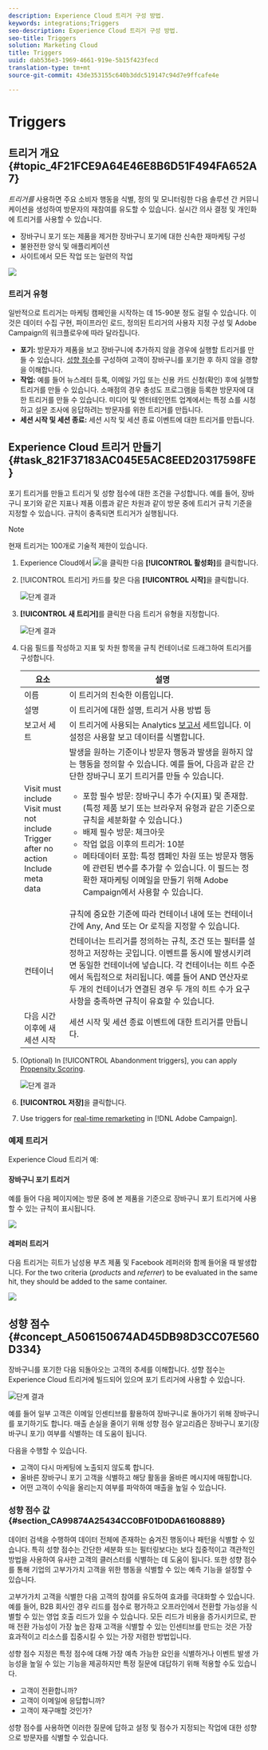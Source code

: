 ```yaml
---
description: Experience Cloud 트리거 구성 방법.
keywords: integrations;Triggers
seo-description: Experience Cloud 트리거 구성 방법.
seo-title: Triggers
solution: Marketing Cloud
title: Triggers
uuid: dab536e3-1969-4661-919e-5b15f423fecd
translation-type: tm+mt
source-git-commit: 43de353155c640b3ddc519147c94d7e9ffcafe4e

---
```



# Triggers

## 트리거 개요 {#topic_4F21FCE9A64E46E8B6D51F494FA652A7}

*트리거를* 사용하면 주요 소비자 행동을 식별, 정의 및 모니터링한 다음 솔루션 간 커뮤니케이션을 생성하여 방문자의 재참여를 유도할 수 있습니다. 실시간 의사 결정 및 개인화에 트리거를 사용할 수 있습니다.

* 장바구니 포기 또는 제품을 제거한 장바구니 포기에 대한 신속한 재마케팅 구성
* 불완전한 양식 및 애플리케이션
* 사이트에서 모든 작업 또는 일련의 작업

![](assets/trigger-abandonment-2.png)

### 트리거 유형

일반적으로 트리거는 마케팅 캠페인을 시작하는 데 15-90분 정도 걸릴 수 있습니다. 이것은 데이터 수집 구현, 파이프라인 로드, 정의된 트리거의 사용자 지정 구성 및 Adobe Campaign의 워크플로우에 따라 달라집니다.

* **포기:** 방문자가 제품을 보고 장바구니에 추가하지 않을 경우에 실행할 트리거를 만들 수 있습니다. [성향 점수](../activation/triggers.md#concept_A506150674AD45DB98D3CC07E560D334)를 구성하여 고객이 장바구니를 포기한 후 하지 않을 경향을 이해합니다.
* **작업:** 예를 들어 뉴스레터 등록, 이메일 가입 또는 신용 카드 신청(확인) 후에 실행할 트리거를 만들 수 있습니다. 소매점의 경우 충성도 프로그램을 등록한 방문자에 대한 트리거를 만들 수 있습니다. 미디어 및 엔터테인먼트 업계에서는 특정 쇼를 시청하고 설문 조사에 응답하려는 방문자를 위한 트리거를 만듭니다.
* **세션 시작 및 세션 종료:** 세션 시작 및 세션 종료 이벤트에 대한 트리거를 만듭니다.

## Experience Cloud 트리거 만들기 {#task_821F37183AC045E5AC8EED20317598FE}

포기 트리거를 만들고 트리거 및 성향 점수에 대한 조건을 구성합니다. 예를 들어, 장바구니 포기와 같은 지표나 제품 이름과 같은 차원과 같이 방문 중에 트리거 규칙 기준을 지정할 수 있습니다. 규칙이 충족되면 트리거가 실행됩니다.

>[!NOTE]
>
>현재 트리거는 100개로 기술적 제한이 있습니다.

1. Experience Cloud에서 ![](assets/menu-icon.png)을 클릭한 다음 **[!UICONTROL 활성화]**&#x200B;를 클릭합니다.
1. [!UICONTROL 트리거] 카드를 찾은 다음 **[!UICONTROL 시작]**&#x200B;을 클릭합니다.

   ![단계 결과](assets/activation-triggers.png)

1. **[!UICONTROL 새 트리거]**&#x200B;를 클릭한 다음 트리거 유형을 지정합니다.

   ![단계 결과](assets/add-trigger.png)

1. 다음 필드를 작성하고 지표 및 차원 항목을 규칙 컨테이너로 드래그하여 트리거를 구성합니다. 

   | 요소 | 설명 |
   |--- |--- |
   | 이름 | 이 트리거의 친숙한 이름입니다. |
   | 설명 | 이 트리거에 대한 설명, 트리거 사용 방법 등 |
   | 보고서 세트 | 이 트리거에 사용되는 Analytics [보고서](https://docs.adobe.com/content/help/en/analytics/implementation/analytics-basics/ref-reports-report-suites.html) 세트입니다. 이 설정은 사용할 보고 데이터를 식별합니다. |
   | Visit must include<br>Visit must not include<br>Trigger after no action<br>Include meta data | 발생을 원하는 기준이나 방문자 행동과 발생을 원하지 않는 행동을 정의할 수 있습니다.  예를 들어, 다음과 같은 간단한 장바구니 포기 트리거를 만들 수 있습니다.<ul><li>포함 필수 방문: 장바구니 추가 수(지표) 및 존재함. (특정 제품 보기 또는 브라우저 유형과 같은 기준으로 규칙을 세분화할 수 있습니다.)</li><li>배제 필수 방문: 체크아웃</li><li>작업 없음 이후의 트리거: 10분</li><li>메타데이터 포함: 특정 캠페인 차원 또는 방문자 행동에 관련된 변수를 추가할 수 있습니다. 이 필드는 정확한 재마케팅 이메일을 만들기 위해 Adobe Campaign에서 사용할 수 있습니다.</li></ul><br>규칙에 중요한 기준에 따라 컨테이너 내에 또는 컨테이너 간에 Any, And 또는 Or 로직을 지정할 수 있습니다. |
   | 컨테이너 | 컨테이너는 트리거를 정의하는 규칙, 조건 또는 필터를 설정하고 저장하는 곳입니다. 이벤트를 동시에 발생시키려면 동일한 컨테이너에 넣습니다. 각 컨테이너는 히트 수준에서 독립적으로 처리됩니다.  예를 들어 AND 연산자로 두 개의 컨테이너가 연결된 경우 두 개의 히트 수가 요구 사항을 충족하면 규칙이 유효할 수 있습니다. |
   | 다음 시간 이후에 새 세션 시작 | 세션 시작 및 세션 종료 이벤트에 대한 트리거를 만듭니다. |

1. (Optional) In [!UICONTROL Abandonment triggers], you can apply [Propensity Scoring](../activation/triggers.md#concept_A506150674AD45DB98D3CC07E560D334).

   ![단계 결과](assets/propensity-scoring.png)

1. **[!UICONTROL 저장]**&#x200B;을 클릭합니다.
1. Use triggers for [real-time remarketing](https://docs.campaign.adobe.com/doc/standard/en/EMA_Transactional_messaging_Marketing_Cloud_Triggers.html) in [!DNL Adobe Campaign].

### 예제 트리거

Experience Cloud 트리거 예:

#### 장바구니 포기 트리거

예를 들어 다음 페이지에는 방문 중에 본 제품을 기준으로 장바구니 포기 트리거에 사용할 수 있는 규칙이 표시됩니다.

![](assets/abandonment-trigger.png)

#### 레퍼러 트리거

다음 트리거는 히트가 남성용 부츠 제품 및 Facebook 레퍼러와 함께 들어올 때 발생합니다. For the two criteria (*products* and *referrer*) to be evaluated in the same hit, they should be added to the same container.

![](assets/fb-boots-promo.png)

## 성향 점수 {#concept_A506150674AD45DB98D3CC07E560D334}

장바구니를 포기한 다음 되돌아오는 고객의 추세를 이해합니다. 성향 점수는 Experience Cloud 트리거에 빌드되어 있으며 포기 트리거에 사용할 수 있습니다.

![단계 결과](assets/propensity-scoring.png)

예를 들어 일부 고객은 이메일 인센티브를 활용하여 장바구니로 돌아가기 위해 장바구니를 포기하기도 합니다. 매출 손실을 줄이기 위해 성향 점수 알고리즘은 장바구니 포기(장바구니 포기) 여부를 식별하는 데 도움이 됩니다.

다음을 수행할 수 있습니다.

* 고객이 다시 마케팅에 노출되지 않도록 합니다.
* 올바른 장바구니 포기 고객을 식별하고 해당 활동을 올바른 메시지에 매핑합니다.
* 어떤 고객이 수익을 올리는지 여부를 파악하여 매출을 높일 수 있습니다.

### 성향 점수 값 {#section_CA99874A25434CC0BF01D0DA61608889}

데이터 검색을 수행하여 데이터 전체에 존재하는 숨겨진 행동이나 패턴을 식별할 수 있습니다. 특히 성향 점수는 간단한 세분화 또는 필터링보다는 보다 집중적이고 객관적인 방법을 사용하여 유사한 고객의 클러스터를 식별하는 데 도움이 됩니다. 또한 성향 점수를 통해 기업의 고부가가치 고객을 위한 행동을 식별할 수 있는 예측 기능을 설정할 수 있습니다.

고부가가치 고객을 식별한 다음 고객의 참여를 유도하여 효과를 극대화할 수 있습니다. 예를 들어, B2B 회사인 경우 리드를 점수로 평가하고 오프라인에서 전환할 가능성을 식별할 수 있는 영업 호출 리드가 있을 수 있습니다. 모든 리드가 비용을 증가시키므로, 판매 전환 가능성이 가장 높은 잠재 고객을 식별할 수 있는 인센티브를 만드는 것은 가장 효과적이고 리소스를 집중시킬 수 있는 가장 저렴한 방법입니다.

성향 점수 지정은 특정 점수에 대해 가장 예측 가능한 요인을 식별하거나 이벤트 발생 가능성을 높일 수 있는 기능을 제공하지만 특정 질문에 대답하기 위해 적용할 수도 있습니다.

* 고객이 전환합니까?
* 고객이 이메일에 응답합니까?
* 고객이 재구매할 것인가?

성향 점수를 사용하면 이러한 질문에 답하고 설정 및 점수가 지정되는 작업에 대한 성향으로 방문자를 식별할 수 있습니다.
